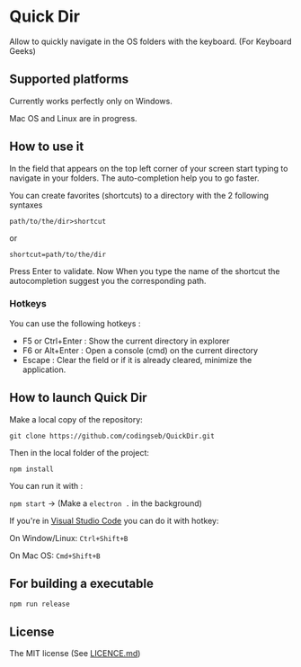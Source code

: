 # Quick Dir

Allow to quickly navigate in the OS folders with the keyboard. (For Keyboard Geeks)

## Supported platforms

Currently works perfectly only on Windows.

Mac OS and Linux are in progress.

## How to use it

In the field that appears on the top left corner of your screen start typing to navigate in your folders.
The auto-completion help you to go faster.

You can create favorites (shortcuts) to a directory with the 2 following syntaxes

`path/to/the/dir>shortcut`

or 

`shortcut=path/to/the/dir`

Press Enter to validate. Now When you type the name of the shortcut the autocompletion suggest you the corresponding path.

### Hotkeys

You can use the following hotkeys :
* F5 or Ctrl+Enter : Show the current directory in explorer
* F6 or Alt+Enter : Open a console (cmd) on the current directory
* Escape : Clear the field or if it is already cleared, minimize the application.

## How to launch Quick Dir
Make a local copy of the repository:

`git clone https://github.com/codingseb/QuickDir.git`

Then in the local folder of the project:

`npm install`

You can run it with :

`npm start` -> (Make a `electron .` in the background)

If you're in [Visual Studio Code](https://code.visualstudio.com) you can do it with hotkey:

On Window/Linux: `Ctrl+Shift+B` 

On Mac OS: `Cmd+Shift+B`

## For building a executable

`npm run release`

## License
The MIT license (See [LICENCE.md](LICENCE.md))
